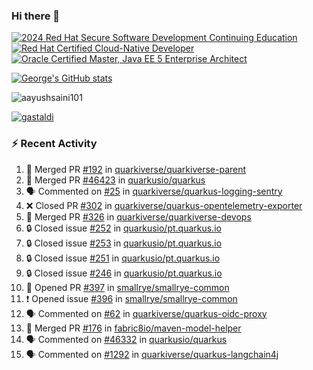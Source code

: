 ### Hi there 👋

<!--START_SECTION:badges-->
[![2024 Red Hat Secure Software Development Continuing Education](https://images.credly.com/size/110x110/images/36a76b78-c5bf-45cf-ac2c-48c3825260c7/blob)](http://www.credly.com/badges/c86e9a17-d2c3-4554-b890-7d0521710eb6 "2024 Red Hat Secure Software Development Continuing Education")
[![Red Hat Certified Cloud-Native Developer](https://images.credly.com/size/110x110/images/12ef4e4e-3d8d-4caf-9ab1-858c5bcb9619/image.png)](http://www.credly.com/badges/b6402e31-0894-48e6-b488-e2e551dcc809 "Red Hat Certified Cloud-Native Developer")
[![Oracle Certified Master, Java EE 5 Enterprise Architect](https://images.credly.com/size/110x110/images/1fa3549c-674c-4779-b3d6-d7d64eac2c23/Oracle-Certification-badge_OC-Master.png)](http://www.credly.com/badges/2565574e-b81d-410e-ab7d-24666ddcbe00 "Oracle Certified Master, Java EE 5 Enterprise Architect")
<!--END_SECTION:badges-->

[![George's GitHub stats](https://github-readme-stats.vercel.app/api?username=gastaldi&show=reviews,prs_merged&hide=contribs,prs&theme=transparent&show_icons=true)](https://github.com/anuraghazra/github-readme-stats)

<p align="left"> <img src="https://komarev.com/ghpvc/?username=gastaldi&label=Profile%20views&color=0e75b6&style=for-the-badge" alt="aayushsaini101" /> </p>

<p align="left"> <a href="https://github.com/ryo-ma/github-profile-trophy"><img src="https://github-profile-trophy.vercel.app/?username=gastaldi" alt="gastaldi" /></a> </p>

### :zap: Recent Activity

<!--START_SECTION:activity-->
1. 🎉 Merged PR [#192](https://github.com/quarkiverse/quarkiverse-parent/pull/192) in [quarkiverse/quarkiverse-parent](https://github.com/quarkiverse/quarkiverse-parent)
2. 🎉 Merged PR [#46423](https://github.com/quarkusio/quarkus/pull/46423) in [quarkusio/quarkus](https://github.com/quarkusio/quarkus)
3. 🗣 Commented on [#25](https://github.com/quarkiverse/quarkus-logging-sentry/issues/25#issuecomment-2671943998) in [quarkiverse/quarkus-logging-sentry](https://github.com/quarkiverse/quarkus-logging-sentry)
4. ❌ Closed PR [#302](https://github.com/quarkiverse/quarkus-opentelemetry-exporter/pull/302) in [quarkiverse/quarkus-opentelemetry-exporter](https://github.com/quarkiverse/quarkus-opentelemetry-exporter)
5. 🎉 Merged PR [#326](https://github.com/quarkiverse/quarkiverse-devops/pull/326) in [quarkiverse/quarkiverse-devops](https://github.com/quarkiverse/quarkiverse-devops)
6. 🔒 Closed issue [#252](https://github.com/quarkusio/pt.quarkus.io/issues/252) in [quarkusio/pt.quarkus.io](https://github.com/quarkusio/pt.quarkus.io)
7. 🔒 Closed issue [#253](https://github.com/quarkusio/pt.quarkus.io/issues/253) in [quarkusio/pt.quarkus.io](https://github.com/quarkusio/pt.quarkus.io)
8. 🔒 Closed issue [#251](https://github.com/quarkusio/pt.quarkus.io/issues/251) in [quarkusio/pt.quarkus.io](https://github.com/quarkusio/pt.quarkus.io)
9. 🔒 Closed issue [#246](https://github.com/quarkusio/pt.quarkus.io/issues/246) in [quarkusio/pt.quarkus.io](https://github.com/quarkusio/pt.quarkus.io)
10. 💪 Opened PR [#397](https://github.com/smallrye/smallrye-common/pull/397) in [smallrye/smallrye-common](https://github.com/smallrye/smallrye-common)
11. ❗ Opened issue [#396](https://github.com/smallrye/smallrye-common/issues/396) in [smallrye/smallrye-common](https://github.com/smallrye/smallrye-common)
12. 🗣 Commented on [#62](https://github.com/quarkiverse/quarkus-oidc-proxy/issues/62#issuecomment-2665388625) in [quarkiverse/quarkus-oidc-proxy](https://github.com/quarkiverse/quarkus-oidc-proxy)
13. 🎉 Merged PR [#176](https://github.com/fabric8io/maven-model-helper/pull/176) in [fabric8io/maven-model-helper](https://github.com/fabric8io/maven-model-helper)
14. 🗣 Commented on [#46332](https://github.com/quarkusio/quarkus/pull/46332#issuecomment-2665310141) in [quarkusio/quarkus](https://github.com/quarkusio/quarkus)
15. 🗣 Commented on [#1292](https://github.com/quarkiverse/quarkus-langchain4j/issues/1292#issuecomment-2663499173) in [quarkiverse/quarkus-langchain4j](https://github.com/quarkiverse/quarkus-langchain4j)
<!--END_SECTION:activity-->
